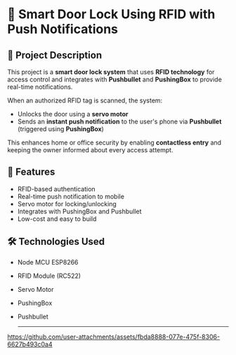 # 🔐 Smart Door Lock Using RFID with Push Notifications

## 📌 Project Description

This project is a **smart door lock system** that uses **RFID technology** for access control and integrates with **Pushbullet** and **PushingBox** to provide real-time notifications.

When an authorized RFID tag is scanned, the system:
- Unlocks the door using a **servo motor**
- Sends an **instant push notification** to the user's phone via **Pushbullet** (triggered using **PushingBox**)

This enhances home or office security by enabling **contactless entry** and keeping the owner informed about every access attempt.

## 🔧 Features

- RFID-based authentication
- Real-time push notification to mobile
- Servo motor for locking/unlocking
- Integrates with PushingBox and Pushbullet
- Low-cost and easy to build

## 🛠️ Technologies Used

- Node MCU ESP8266
- RFID Module (RC522)
- Servo Motor
- PushingBox
- Pushbullet

  ---



https://github.com/user-attachments/assets/fbda8888-077e-475f-8306-6627b493c0a4



  

